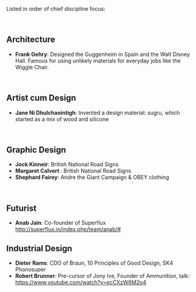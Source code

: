 Listed in order of chief discipline focus:

<br />


## Architecture
- <b>Frank Gehry</b>: Designed the Guggenheim in Spain and the Walt Disney Hall. Famous for using unlikely materials for everyday jobs like the Wiggle Chair.
<br />

## Artist cum Design
- <b>Jane Ni Dhulchaointigh</b>: Invented a design material: sugru, which started as a mix of wood and silicone
<br />

## Graphic Design
- <b>Jock Kinneir</b>: British National Road Signs
- <b>Margaret Calvert </b>: British National Road Signs
- <b>Shephard Fairey</b>: Andre the Giant Campaign & OBEY clothing
<br />

## Futurist
- <b>Anab Jain</b>: Co-founder of Superflux http://superflux.in/index.php/team/anab/#

## Industrial Design
- <b>Dieter Rams</b>: CDO of Braun, 10 Principles of Good Design, SK4 Phonosuper
- <b>Robert Brunner</b>: Pre-cursor of Jony Ive, Founder of Ammunition, talk: https://www.youtube.com/watch?v=ecCXzW6M2o4
<br />

